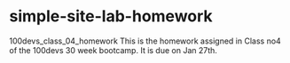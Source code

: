 # simple-site-lab-homework
100devs_class_04_homework
This is the homework assigned in Class no4 of the 100devs 30 week bootcamp. It is due on Jan 27th.
